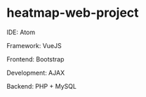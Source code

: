 # heatmap-web-project

IDE: Atom

Framework: VueJS

Frontend: Bootstrap

Development: AJAX

Backend: PHP + MySQL
